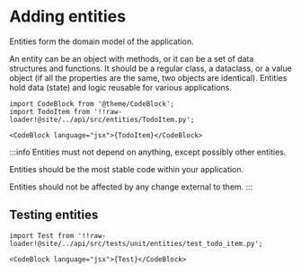 # Adding entities

Entities form the domain model of the application.

An entity can be an object with methods, or it can be a set of data structures and functions. It should be a regular class, a dataclass, or a value object (if all the properties are the same, two objects are identical). Entities hold data (state) and logic reusable for various applications.  

```mdx-code-block
import CodeBlock from '@theme/CodeBlock';
import TodoItem from '!!raw-loader!@site/../api/src/entities/TodoItem.py';

<CodeBlock language="jsx">{TodoItem}</CodeBlock>
```

:::info
Entities must not depend on anything, except possibly other entities. 

Entities should be the most stable code within your application. 

Entities should not be affected by any change external to them.
:::

## Testing entities

```mdx-code-block
import Test from '!!raw-loader!@site/../api/src/tests/unit/entities/test_todo_item.py';

<CodeBlock language="jsx">{Test}</CodeBlock>
```